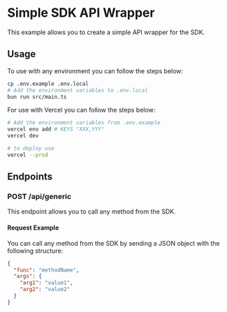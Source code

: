 # Simple SDK API Wrapper

This example allows you to create a simple API wrapper for the SDK.

## Usage

To use with any environment you can follow the steps below:

```bash
cp .env.example .env.local
# Add the environment variables to .env.local
bun run src/main.ts
```

For use with Vercel you can follow the steps below:

```bash
# Add the environment variables from .env.example
vercel env add # KEYS "XXX,YYY"
vercel dev

# to deploy use
vercel --prod

```

## Endpoints

### POST /api/generic

This endpoint allows you to call any method from the SDK.

#### Request Example

You can call any method from the SDK by sending a JSON object with the following structure:

```json
{
  "func": "methodName",
  "args": {
    "arg1": "value1",
    "arg2": "value2"
  }
}
```
